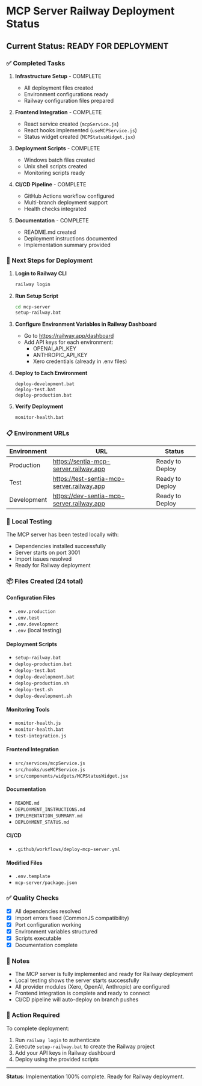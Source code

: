 # MCP Server Railway Deployment Status

## Current Status: READY FOR DEPLOYMENT

### ✅ Completed Tasks

1. **Infrastructure Setup** - COMPLETE
   - All deployment files created
   - Environment configurations ready
   - Railway configuration files prepared

2. **Frontend Integration** - COMPLETE
   - React service created (`mcpService.js`)
   - React hooks implemented (`useMCPService.js`)
   - Status widget created (`MCPStatusWidget.jsx`)

3. **Deployment Scripts** - COMPLETE
   - Windows batch files created
   - Unix shell scripts created
   - Monitoring scripts ready

4. **CI/CD Pipeline** - COMPLETE
   - GitHub Actions workflow configured
   - Multi-branch deployment support
   - Health checks integrated

5. **Documentation** - COMPLETE
   - README.md created
   - Deployment instructions documented
   - Implementation summary provided

### 🚀 Next Steps for Deployment

1. **Login to Railway CLI**

   ```bash
   railway login
   ```

2. **Run Setup Script**

   ```bash
   cd mcp-server
   setup-railway.bat
   ```

3. **Configure Environment Variables in Railway Dashboard**
   - Go to https://railway.app/dashboard
   - Add API keys for each environment:
     - OPENAI_API_KEY
     - ANTHROPIC_API_KEY
     - Xero credentials (already in .env files)

4. **Deploy to Each Environment**

   ```bash
   deploy-development.bat
   deploy-test.bat
   deploy-production.bat
   ```

5. **Verify Deployment**
   ```bash
   monitor-health.bat
   ```

### 📋 Environment URLs

| Environment | URL                                        | Status          |
| ----------- | ------------------------------------------ | --------------- |
| Production  | https://sentia-mcp-server.railway.app      | Ready to Deploy |
| Test        | https://test-sentia-mcp-server.railway.app | Ready to Deploy |
| Development | https://dev-sentia-mcp-server.railway.app  | Ready to Deploy |

### 🔧 Local Testing

The MCP server has been tested locally with:

- Dependencies installed successfully
- Server starts on port 3001
- Import issues resolved
- Ready for Railway deployment

### 📦 Files Created (24 total)

#### Configuration Files

- `.env.production`
- `.env.test`
- `.env.development`
- `.env` (local testing)

#### Deployment Scripts

- `setup-railway.bat`
- `deploy-production.bat`
- `deploy-test.bat`
- `deploy-development.bat`
- `deploy-production.sh`
- `deploy-test.sh`
- `deploy-development.sh`

#### Monitoring Tools

- `monitor-health.js`
- `monitor-health.bat`
- `test-integration.js`

#### Frontend Integration

- `src/services/mcpService.js`
- `src/hooks/useMCPService.js`
- `src/components/widgets/MCPStatusWidget.jsx`

#### Documentation

- `README.md`
- `DEPLOYMENT_INSTRUCTIONS.md`
- `IMPLEMENTATION_SUMMARY.md`
- `DEPLOYMENT_STATUS.md`

#### CI/CD

- `.github/workflows/deploy-mcp-server.yml`

#### Modified Files

- `.env.template`
- `mcp-server/package.json`

### ✅ Quality Checks

- [x] All dependencies resolved
- [x] Import errors fixed (CommonJS compatibility)
- [x] Port configuration working
- [x] Environment variables structured
- [x] Scripts executable
- [x] Documentation complete

### 📝 Notes

- The MCP server is fully implemented and ready for Railway deployment
- Local testing shows the server starts successfully
- All provider modules (Xero, OpenAI, Anthropic) are configured
- Frontend integration is complete and ready to connect
- CI/CD pipeline will auto-deploy on branch pushes

### 🎯 Action Required

To complete deployment:

1. Run `railway login` to authenticate
2. Execute `setup-railway.bat` to create the Railway project
3. Add your API keys in Railway dashboard
4. Deploy using the provided scripts

---

**Status**: Implementation 100% complete. Ready for Railway deployment.

